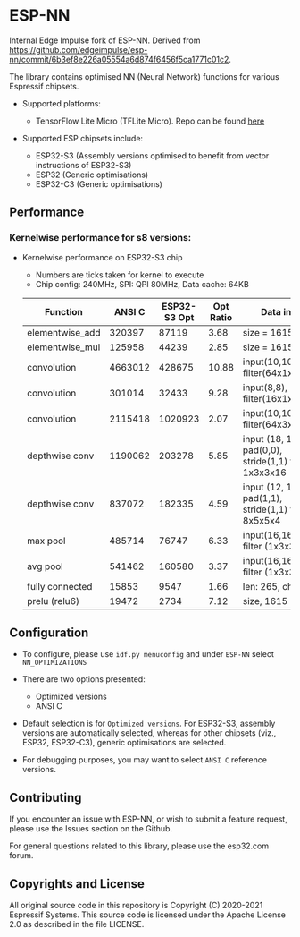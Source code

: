 # ESP-NN

Internal Edge Impulse fork of ESP-NN. Derived from https://github.com/edgeimpulse/esp-nn/commit/6b3ef8e226a05554a6d874f6456f5ca1771c01c2.

The library contains optimised NN (Neural Network) functions for various Espressif chipsets.

* Supported platforms:
   * TensorFlow Lite Micro (TFLite Micro). Repo can be found [here](https://github.com/espressif/tflite-micro-esp-examples)

* Supported ESP chipsets include:
   * ESP32-S3 (Assembly versions optimised to benefit from vector instructions of ESP32-S3)
   * ESP32 (Generic optimisations)
   * ESP32-C3 (Generic optimisations)

## Performance

### Kernelwise performance for s8 versions:

  * Kernelwise performance on ESP32-S3 chip
    * Numbers are ticks taken for kernel to execute
    * Chip config: 240MHz, SPI: QPI 80MHz, Data cache: 64KB

    | Function        | ANSI C  | ESP32-S3 Opt  | Opt Ratio | Data info   | Memory    |
    | ----------------| --------|---------|---------|-------------|-----------|
    | elementwise_add | 320397  | 87119   | 3.68    | size = 1615 | External  |
    | elementwise_mul | 125958  | 44239   | 2.85    | size = 1615 | External  |
    | convolution     | 4663012 | 428675  | 10.88   | input(10,10), filter(64x1x1x64) | External |
    | convolution     | 301014  | 32433   | 9.28    | input(8,8), filter(16x1x1x16) | External |
    | convolution     | 2115418 | 1020923 | 2.07    | input(10,10), filter(64x3x3x3) | External |
    | depthwise conv  | 1190062 | 203278  | 5.85    | input (18, 18), pad(0,0), stride(1,1) filter: 1x3x3x16 | External |
    | depthwise conv  | 837072  | 182335  | 4.59    | input (12, 12), pad(1,1), stride(1,1)  filter: 8x5x5x4 | External |
    | max pool        | 485714  | 76747   | 6.33    | input(16,16), filter (1x3x3x16) | Internal |
    | avg pool        | 541462  | 160580  | 3.37    | input(16,16), filter (1x3x3x16) | Internal |
    | fully connected | 15853   | 9547    | 1.66    | len: 265, ch = 3 | Internal |
    | prelu (relu6)   | 19472   | 2734    | 7.12    | size, 1615  | Internal  |


## Configuration

  * To configure, please use `idf.py menuconfig` and under `ESP-NN` select `NN_OPTIMIZATIONS`
  * There are two options presented:
     * Optimized versions
     * ANSI C

  * Default selection is for `Optimized versions`. For ESP32-S3, assembly versions are automatically selected, whereas for other chipsets (viz., ESP32, ESP32-C3), generic optimisations are selected.
  * For debugging purposes, you may want to select `ANSI C` reference versions.


## Contributing

If you encounter an issue with ESP-NN, or wish to submit a feature request, please use the Issues section on the Github.

For general questions related to this library, please use the esp32.com forum.

## Copyrights and License

All original source code in this repository is Copyright (C) 2020-2021 Espressif Systems. This source code is licensed under the Apache License 2.0 as described in the file LICENSE.
